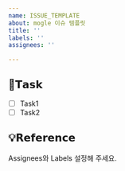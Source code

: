 ```yaml
---
name: ISSUE_TEMPLATE
about: mogle 이슈 템플릿
title: ''
labels: ''
assignees: ''

---
```


## 📌𝗧𝗮𝘀𝗸
- [ ] Task1
- [ ] Task2

## 💡𝗥𝗲𝗳𝗲𝗿𝗲𝗻𝗰𝗲


Assignees와 Labels 설정해 주세요.
